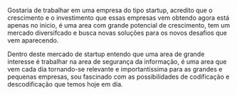 Gostaria de trabalhar em uma empresa do tipo startup, acredito que o crescimento e o investimento que essas empresas vem obtendo agora está apenas no inicio, é uma area com grande potencial de crescimento, tem um mercado diversifcado e busca novas soluções para os novos desafios que vem aparecendo.

Dentro deste mercado de startup entendo que uma area de grande interesse é trabalhar na area de segurança da informação, é uma area que vem cada dia tornando-se relevante e importantissima para as grandes e pequenas empresas, sou fascinado com as possibilidades de codificação e descodificação que temos hoje em dia.
